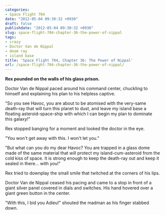 ```yaml
---
categories:
- Space Flight 704
date: "2012-05-04 09:30:32 +0930"
draft: false
publishdate: "2012-05-04 09:30:32 +0930"
slug: space-flight-704-chapter-36-the-power-of-nippal
tags:
- crazy
- Doctor Van de Nippal
- doom ray
- island base
title: 'Space Flight 704, Chapter 36: The Power of Nippal'
url: /space-flight-704-chapter-36-the-power-of-nippal/
---
```

**Rex pounded on the walls of his glass prison.**

Doctor Van de Nippal paced around his command center, chuckling to
himself and explaining his plan to his helpless captive.

"So you see Havoc, you are about to be atomised with the very-same
death-ray that will turn this planet to dust, and leave my island base a
floating asteroid-space-ship with which I can begin my plan to dominate
this galaxy!"

Rex stopped banging for a moment and looked the doctor in the eye.

"You won't get away with this. I won't let you."

"But what can you do my dear Havoc? You are trapped in a glass dome made
of the same material that will protect my island-cum-asteroid from the
cold kiss of space. It is strong enough to keep the death-ray out and
keep it sealed in there... with you!"

Rex tried to downplay the small smile that twitched at the corners of
his lips.

Doctor Van de Nippal ceased his pacing and came to a stop in front of a
giant silver panel covered in dials and switches. His hand hovered over
a giant green button in the center.

"With this, I bid you Adieu!" shouted the madman as his finger stabbed
down.